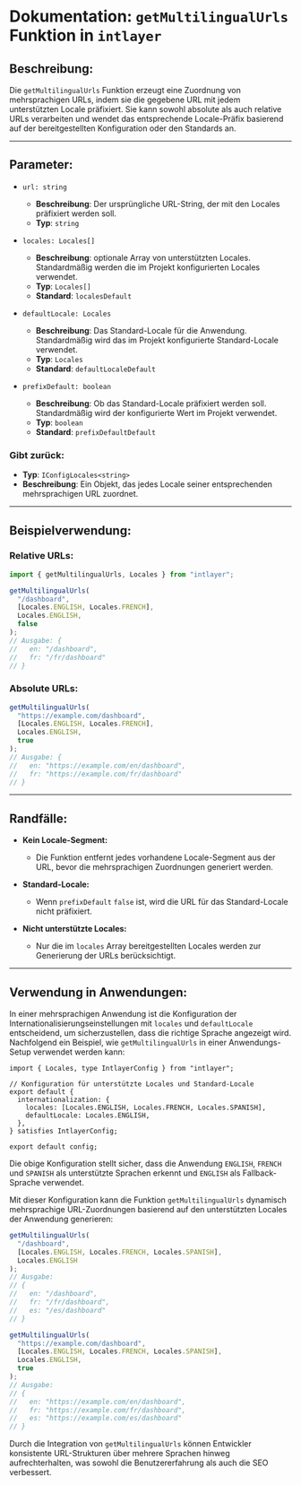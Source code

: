# Dokumentation: `getMultilingualUrls` Funktion in `intlayer`

## Beschreibung:

Die `getMultilingualUrls` Funktion erzeugt eine Zuordnung von mehrsprachigen URLs, indem sie die gegebene URL mit jedem unterstützten Locale präfixiert. Sie kann sowohl absolute als auch relative URLs verarbeiten und wendet das entsprechende Locale-Präfix basierend auf der bereitgestellten Konfiguration oder den Standards an.

---

## Parameter:

- `url: string`

  - **Beschreibung**: Der ursprüngliche URL-String, der mit den Locales präfixiert werden soll.
  - **Typ**: `string`

- `locales: Locales[]`

  - **Beschreibung**: optionale Array von unterstützten Locales. Standardmäßig werden die im Projekt konfigurierten Locales verwendet.
  - **Typ**: `Locales[]`
  - **Standard**: `localesDefault`

- `defaultLocale: Locales`

  - **Beschreibung**: Das Standard-Locale für die Anwendung. Standardmäßig wird das im Projekt konfigurierte Standard-Locale verwendet.
  - **Typ**: `Locales`
  - **Standard**: `defaultLocaleDefault`

- `prefixDefault: boolean`
  - **Beschreibung**: Ob das Standard-Locale präfixiert werden soll. Standardmäßig wird der konfigurierte Wert im Projekt verwendet.
  - **Typ**: `boolean`
  - **Standard**: `prefixDefaultDefault`

### Gibt zurück:

- **Typ**: `IConfigLocales<string>`
- **Beschreibung**: Ein Objekt, das jedes Locale seiner entsprechenden mehrsprachigen URL zuordnet.

---

## Beispielverwendung:

### Relative URLs:

```typescript
import { getMultilingualUrls, Locales } from "intlayer";

getMultilingualUrls(
  "/dashboard",
  [Locales.ENGLISH, Locales.FRENCH],
  Locales.ENGLISH,
  false
);
// Ausgabe: {
//   en: "/dashboard",
//   fr: "/fr/dashboard"
// }
```

### Absolute URLs:

```typescript
getMultilingualUrls(
  "https://example.com/dashboard",
  [Locales.ENGLISH, Locales.FRENCH],
  Locales.ENGLISH,
  true
);
// Ausgabe: {
//   en: "https://example.com/en/dashboard",
//   fr: "https://example.com/fr/dashboard"
// }
```

---

## Randfälle:

- **Kein Locale-Segment:**

  - Die Funktion entfernt jedes vorhandene Locale-Segment aus der URL, bevor die mehrsprachigen Zuordnungen generiert werden.

- **Standard-Locale:**

  - Wenn `prefixDefault` `false` ist, wird die URL für das Standard-Locale nicht präfixiert.

- **Nicht unterstützte Locales:**
  - Nur die im `locales` Array bereitgestellten Locales werden zur Generierung der URLs berücksichtigt.

---

## Verwendung in Anwendungen:

In einer mehrsprachigen Anwendung ist die Konfiguration der Internationalisierungseinstellungen mit `locales` und `defaultLocale` entscheidend, um sicherzustellen, dass die richtige Sprache angezeigt wird. Nachfolgend ein Beispiel, wie `getMultilingualUrls` in einer Anwendungs-Setup verwendet werden kann:

```tsx
import { Locales, type IntlayerConfig } from "intlayer";

// Konfiguration für unterstützte Locales und Standard-Locale
export default {
  internationalization: {
    locales: [Locales.ENGLISH, Locales.FRENCH, Locales.SPANISH],
    defaultLocale: Locales.ENGLISH,
  },
} satisfies IntlayerConfig;

export default config;
```

Die obige Konfiguration stellt sicher, dass die Anwendung `ENGLISH`, `FRENCH` und `SPANISH` als unterstützte Sprachen erkennt und `ENGLISH` als Fallback-Sprache verwendet.

Mit dieser Konfiguration kann die Funktion `getMultilingualUrls` dynamisch mehrsprachige URL-Zuordnungen basierend auf den unterstützten Locales der Anwendung generieren:

```typescript
getMultilingualUrls(
  "/dashboard",
  [Locales.ENGLISH, Locales.FRENCH, Locales.SPANISH],
  Locales.ENGLISH
);
// Ausgabe:
// {
//   en: "/dashboard",
//   fr: "/fr/dashboard",
//   es: "/es/dashboard"
// }

getMultilingualUrls(
  "https://example.com/dashboard",
  [Locales.ENGLISH, Locales.FRENCH, Locales.SPANISH],
  Locales.ENGLISH,
  true
);
// Ausgabe:
// {
//   en: "https://example.com/en/dashboard",
//   fr: "https://example.com/fr/dashboard",
//   es: "https://example.com/es/dashboard"
// }
```

Durch die Integration von `getMultilingualUrls` können Entwickler konsistente URL-Strukturen über mehrere Sprachen hinweg aufrechterhalten, was sowohl die Benutzererfahrung als auch die SEO verbessert.
